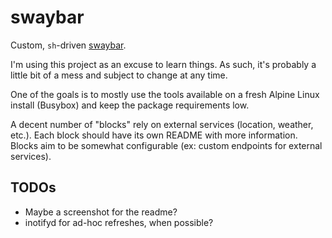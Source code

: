 # swaybar

Custom, `sh`-driven [swaybar](https://swaywm.org/).

I'm using this project as an excuse to learn things. As such, it's probably a
little bit of a mess and subject to change at any time.

One of the goals is to mostly use the tools available on a fresh Alpine Linux
install (Busybox) and keep the package requirements low.

A decent number of "blocks" rely on external services (location, weather, etc.).
Each block should have its own README with more information. Blocks aim to be
somewhat configurable (ex: custom endpoints for external services).

## TODOs

* Maybe a screenshot for the readme?
* inotifyd for ad-hoc refreshes, when possible?

